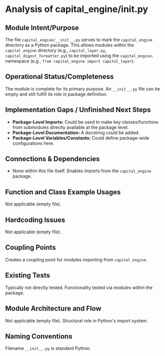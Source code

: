 # Analysis of capital_engine/__init__.py

## Module Intent/Purpose
The file `capital_engine/__init__.py` serves to mark the `capital_engine` directory as a Python package. This allows modules within the `capital_engine` directory (e.g., `capital_layer.py`, `capital_digest_formatter.py`) to be imported using the `capital_engine.` namespace (e.g., `from capital_engine import capital_layer`).

## Operational Status/Completeness
The module is complete for its primary purpose. An `__init__.py` file can be empty and still fulfill its role in package definition.

## Implementation Gaps / Unfinished Next Steps
- **Package-Level Imports:** Could be used to make key classes/functions from submodules directly available at the package level.
- **Package-Level Documentation:** A docstring could be added.
- **Package-Level Variables/Constants:** Could define package-wide configurations here.

## Connections & Dependencies
- None within this file itself. Enables imports from the `capital_engine` package.

## Function and Class Example Usages
Not applicable (empty file).

## Hardcoding Issues
Not applicable (empty file).

## Coupling Points
Creates a coupling point for modules importing from `capital_engine`.

## Existing Tests
Typically not directly tested. Functionality tested via modules within the package.

## Module Architecture and Flow
Not applicable (empty file). Structural role in Python's import system.

## Naming Conventions
Filename `__init__.py` is standard Python.